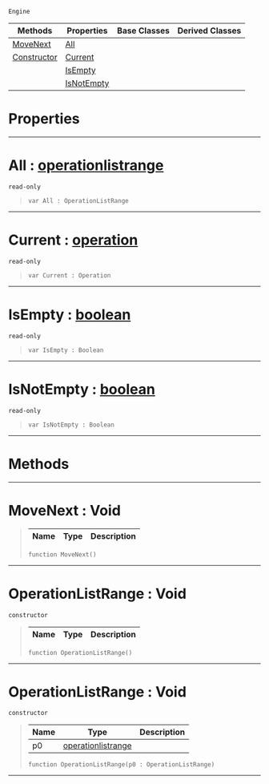  `Engine`

|Methods|Properties|Base Classes|Derived Classes|
|---|---|---|---|
|[ MoveNext](https://github.com/ZilchEngine/ZilchDocs/blob/master/code_reference/class_reference/operationlistrange.markdown#movenext-void)|[ All](https://github.com/ZilchEngine/ZilchDocs/blob/master/code_reference/class_reference/operationlistrange.markdown#all-zero-engine-document)| | |
|[ Constructor](https://github.com/ZilchEngine/ZilchDocs/blob/master/code_reference/class_reference/operationlistrange.markdown#operationlistrange-void)|[ Current](https://github.com/ZilchEngine/ZilchDocs/blob/master/code_reference/class_reference/operationlistrange.markdown#current-zero-engine-docu)| | |
| |[ IsEmpty](https://github.com/ZilchEngine/ZilchDocs/blob/master/code_reference/class_reference/operationlistrange.markdown#isempty-zero-engine-docu)| | |
| |[ IsNotEmpty](https://github.com/ZilchEngine/ZilchDocs/blob/master/code_reference/class_reference/operationlistrange.markdown#isnotempty-zero-engine-d)| | |


 #  Properties


---  
 #  All : [operationlistrange](https://github.com/ZilchEngine/ZilchDocs/blob/master/code_reference/class_reference/operationlistrange.markdown)

 `read-only`

> 
> ``` lang=cpp, name=Nada
> var All : OperationListRange


---  
 #  Current : [operation](https://github.com/ZilchEngine/ZilchDocs/blob/master/code_reference/class_reference/operation.markdown)

 `read-only`

> 
> ``` lang=cpp, name=Nada
> var Current : Operation


---  
 #  IsEmpty : [boolean](https://github.com/ZilchEngine/ZilchDocs/blob/master/code_reference/nada_base_types/boolean.markdown)

 `read-only`

> 
> ``` lang=cpp, name=Nada
> var IsEmpty : Boolean


---  
 #  IsNotEmpty : [boolean](https://github.com/ZilchEngine/ZilchDocs/blob/master/code_reference/nada_base_types/boolean.markdown)

 `read-only`

> 
> ``` lang=cpp, name=Nada
> var IsNotEmpty : Boolean


---  
 #  Methods


---  
 #  MoveNext : Void

> 
> |Name|Type|Description|
> |---|---|---|
> ``` lang=cpp, name=Nada
> function MoveNext()
> ``` 


---  
 #  OperationListRange : Void

 `constructor`

> 
> |Name|Type|Description|
> |---|---|---|
> ``` lang=cpp, name=Nada
> function OperationListRange()
> ``` 


---  
 #  OperationListRange : Void

 `constructor`

> 
> |Name|Type|Description|
> |---|---|---|
> |p0|[operationlistrange](https://github.com/ZilchEngine/ZilchDocs/blob/master/code_reference/class_reference/operationlistrange.markdown)| |
> ``` lang=cpp, name=Nada
> function OperationListRange(p0 : OperationListRange)
> ``` 


---  
 

 